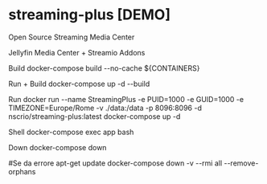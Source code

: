 # streaming-plus [DEMO]
Open Source Streaming Media Center

Jellyfin Media Center + Streamio Addons


Build
docker-compose build --no-cache ${CONTAINERS}

Run + Build
docker-compose up -d --build

Run
docker run --name StreamingPlus -e PUID=1000 -e GUID=1000 -e TIMEZONE=Europe/Rome -v ./data:/data -p 8096:8096 -d nscrio/streaming-plus:latest 
docker-compose up -d

Shell
docker-compose exec app bash

Down
docker-compose down

#Se da errore apt-get update
docker-compose down -v --rmi all --remove-orphans
